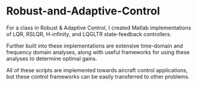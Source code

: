 # Robust-and-Adaptive-Control
For a class in Robust & Adaptive Control, I created Matlab implementations of LQR, RSLQR, H-infinity, and LQGLTR state-feedback controllers.  

Further built into these implementations are extensive time-domain and frequency domain analyses, along with useful frameworks for using these analyses to determine optimal gains.  

All of these scripts are implemented towards aircraft control applications, but these control frameworks can be easily transferred to other problems.
